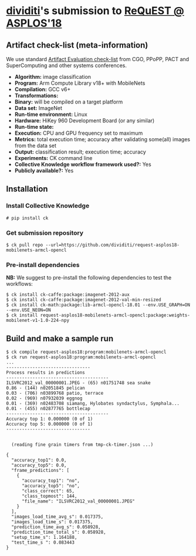 # [dividiti](http://dividiti.com)'s submission to [ReQuEST @ ASPLOS'18](http://cknowledge.org/request-cfp-asplos2018.html)

## Artifact check-list (meta-information)

We use standard [Artifact Evaluation check-list](http://ctuning.org/ae/submission_extra.html) from CGO, PPoPP, PACT and SuperComputing and other systems conferences.

* **Algorithm:** image classification
* **Program:** Arm Compute Library v18+ with MobileNets
* **Compilation:** GCC v6+
* **Transformations:** 
* **Binary:** will be compiled on a target platform
* **Data set:** ImageNet
* **Run-time environment:** Linux
* **Hardware:** HiKey 960 Development Board (or any similar)
* **Run-time state:** 
* **Execution:** CPU and GPU frequency set to maximum
* **Metrics:** total execution time; accuracy after validating some(all) images from the data set
* **Output:** classification result; execution time; accuracy
* **Experiments:** CK command line 
* **Collective Knowledge workflow framework used?:** Yes
* **Publicly available?:** Yes

## Installation

### Install Collective Knowledge

```
# pip install ck
```

### Get submission repository

```
$ ck pull repo --url=https://github.com/dividiti/request-asplos18-mobilenets-armcl-opencl
```

### Pre-install dependencies

**NB:** We suggest to pre-install the following dependencies to test the workflows:

```
$ ck install ck-caffe:package:imagenet-2012-aux
$ ck install ck-caffe:package:imagenet-2012-val-min-resized
$ ck install ck-math:package:lib-armcl-opencl-18.01 --env.USE_GRAPH=ON --env.USE_NEON=ON
$ ck install request-asplos18-mobilenets-armcl-opencl:package:weights-mobilenet-v1-1.0-224-npy
```

## Build and make a sample run

```
$ ck compile request-asplos18:program:mobilenets-armcl-opencl
$ ck run request-asplos18:program:mobilenets-armcl-opencl
...
--------------------------------
Process results in predictions
---------------------------------------
ILSVRC2012_val_00000001.JPEG - (65) n01751748 sea snake
0.86 - (144) n02051845 pelican
0.03 - (706) n03899768 patio, terrace
0.02 - (969) n07932039 eggnog
0.01 - (369) n02483708 siamang, Hylobates syndactylus, Symphala...
0.01 - (455) n02877765 bottlecap
---------------------------------------
Accuracy top 1: 0.000000 (0 of 1)
Accuracy top 5: 0.000000 (0 of 1)
--------------------------------


  (reading fine grain timers from tmp-ck-timer.json ...)

{
  "accuracy_top1": 0.0,
  "accuracy_top5": 0.0,
  "frame_predictions": [
    {
      "accuracy_top1": "no",
      "accuracy_top5": "no",
      "class_correct": 65,
      "class_topmost": 144,
      "file_name": "ILSVRC2012_val_00000001.JPEG"
    }
  ],
  "images_load_time_avg_s": 0.017375,
  "images_load_time_s": 0.017375,
  "prediction_time_avg_s": 0.058928,
  "prediction_time_total_s": 0.058928,
  "setup_time_s": 1.164188,
  "test_time_s ": 0.083443
}
```
